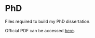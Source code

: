 # PhD

Files required to build my PhD dissertation.

Official PDF can be accessed [here](https://ses.library.usyd.edu.au/handle/2123/14445).
